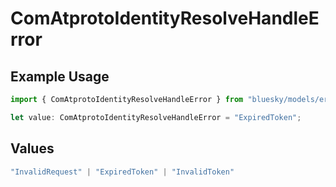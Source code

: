 # ComAtprotoIdentityResolveHandleError

## Example Usage

```typescript
import { ComAtprotoIdentityResolveHandleError } from "bluesky/models/errors";

let value: ComAtprotoIdentityResolveHandleError = "ExpiredToken";
```

## Values

```typescript
"InvalidRequest" | "ExpiredToken" | "InvalidToken"
```